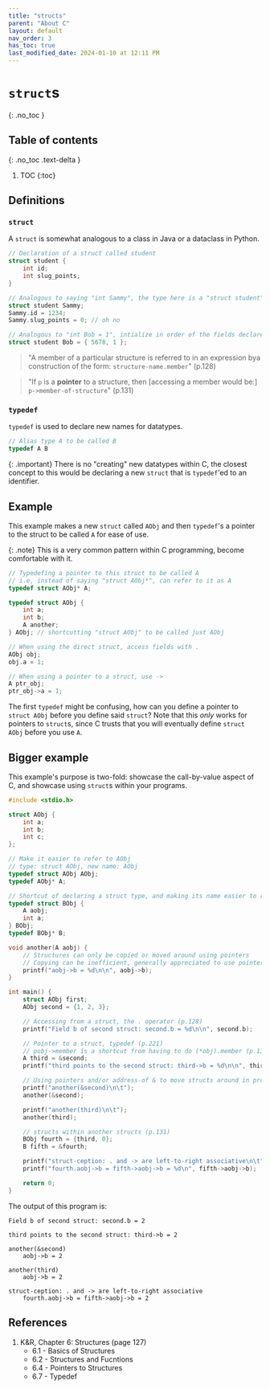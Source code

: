 ```yaml
---
title: "structs"
parent: "About C"
layout: default
nav_order: 3
has_toc: true
last_modified_date: 2024-01-10 at 12:11 PM
---
```


# `struct`s
{: .no_toc }

## Table of contents
{: .no_toc .text-delta }

1. TOC
{:toc}

## Definitions

### `struct`
A `struct` is somewhat analogous to a class in Java or a dataclass in Python.

```c
// Declaration of a struct called student
struct student {
    int id;
    int slug_points;
}

// Analogous to saying "int Sammy", the type here is a "struct student"
struct student Sammy;
Sammy.id = 1234;
Sammy.slug_points = 0; // oh no

// Analogous to "int Bob = 1", intialize in order of the fields declared in the struct definition
struct student Bob = { 5678, 1 };
```

> "A member of a particular structure is referred to in an expression bya construction of the form: `structure-name.member`" (p.128)

> "If `p` is a **pointer** to a structure, then [accessing a member would be:] `p->member-of-structure`" (p.131)

### `typedef`
`typedef` is used to declare new names for datatypes.

```c
// Alias type A to be called B
typedef A B
```

{: .important}
There is no "creating" new datatypes within C, the closest concept to this would be declaring a new `struct` that is `typedef`'ed to an identifier.

## Example

This example makes a new `struct` called `AObj` and then `typedef`'s a pointer to the struct to be called `A` for ease of use.

{: .note}
This is a very common pattern within C programming, become comfortable with it.

```c
// Typedefing a pointer to this struct to be called A
// i.e, instead of saying "struct AObj*", can refer to it as A
typedef struct AObj* A;

typedef struct AObj {
    int a;
    int b;
    A another;
} AObj; // shortcutting "struct AObj" to be called just AObj

// When using the direct struct, access fields with .
AObj obj;
obj.a = 1;

// When using a pointer to a struct, use ->
A ptr_obj;
ptr_obj->a = 1;
```

The first `typedef` might be confusing, how can you define a pointer to `struct AObj` before you define said `struct`? Note that this *only* works for pointers to `struct`s, since C trusts that you will eventually define `struct AObj` before you use `A`.

## Bigger example

This example's purpose is two-fold: showcase the call-by-value aspect of C, and showcase using `struct`s within your programs.

```c
#include <stdio.h>

struct AObj {
    int a;
    int b;
    int c;
};

// Make it easier to refer to AObj
// type: struct AObj, new name: AObj
typedef struct AObj AObj;
typedef AObj* A;

// Shortcut of declaring a struct type, and making its name easier to reference
typedef struct BObj {
    A aobj;
    int a;
} BObj;
typedef BObj* B;

void another(A aobj) {
    // Structures can only be copied or moved around using pointers
    // Copying can be inefficient, generally appreciated to use pointers
    printf("aobj->b = %d\n\n", aobj->b);
}

int main() {
    struct AObj first;
    AObj second = {1, 2, 3};

    // Accessing from a struct, the . operator (p.128)
    printf("Field b of second struct: second.b = %d\n\n", second.b);

    // Pointer to a struct, typedef (p.221)
    // pobj->member is a shortcut from having to do (*obj).member (p.131)
    A third = &second;
    printf("third points to the second struct: third->b = %d\n\n", third->b);

    // Using pointers and/or address-of & to move structs around in programs
    printf("another(&second)\n\t");
    another(&second);

    printf("another(third)\n\t");
    another(third);

    // structs within another structs (p.131)
    BObj fourth = {third, 0};
    B fifth = &fourth;

    printf("struct-ception: . and -> are left-to-right associative\n\t");
    printf("fourth.aobj->b = fifth->aobj->b = %d\n", fifth->aobj->b);

    return 0;
}
```

The output of this program is:
```
Field b of second struct: second.b = 2

third points to the second struct: third->b = 2

another(&second)
	aobj->b = 2

another(third)
	aobj->b = 2

struct-ception: . and -> are left-to-right associative
	fourth.aobj->b = fifth->aobj->b = 2
```


## References
1. K&R, Chapter 6: Structures (page 127)
    * 6.1 - Basics of Structures
    * 6.2 - Structures and Fucntions
    * 6.4 - Pointers to Structures
    * 6.7 - Typedef
